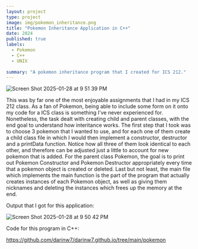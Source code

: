 ```yaml
---
layout: project
type: project
image: img/pokemon_inheritance.png
title: "Pokemon Inheritance Application in C++"
date: 2024
published: true
labels:
  - Pokemon
  - C++
  - UNIX
    
summary: "A pokemon inheritance program that I created for ICS 212."
---
```


![Screen Shot 2025-01-28 at 9 51 39 PM](https://github.com/user-attachments/assets/aff24f96-d871-454a-a446-01b2387b85f3)

This was by far one of the most enjoyable assignments that I had in my ICS 212 class. As a fan of Pokemon, being able to include some form on it onto my code for a ICS class is something I've never experienced for. Nonetheless, the task dealt with creating child and parent classes, with the end goal to understand how interitance works. The first step that I took was to choose 3 pokemon that I wanted to use, and for each one of them create a child class file in which I would then implement a constructor, destructor and a printData function. Notice how all three of them look identical to each other, and therefore can be adjusted just a little to account for new pokemon that is added. For the parent class Pokemon, the goal is to print out Pokemon Constructor and Pokemon Destructor appropriately every time that a pokemon object is created or deleted. Last but not least, the main file which implements the main function is the part of the program that actually creates instances of each Pokemon object, as well as giving them nicknames and deleting the instances which frees up the memory at the end.

Output that I got for this application:


![Screen Shot 2025-01-28 at 9 50 42 PM](https://github.com/user-attachments/assets/d75b57a7-faac-47bf-aff4-74ecbbb5fd6c)


Code for this program in C++:

<https://github.com/darinw7/darinw7.github.io/tree/main/pokemon>

